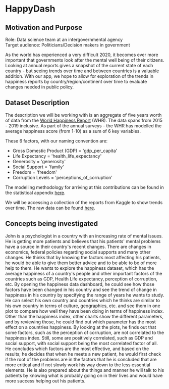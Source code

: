 # HappyDash

## Motivation and Purpose

Role: Data science team at an intergovernmental agency <br>
Target audience: Politicians/Decision makers in government

As the world has experienced a very difficult 2020, it becomes ever more important that governments look after the mental well being of their citizens. Looking at annual reports gives a snapshot of the current state of each country - but seeing trends over time and between countries is a valuable addition. With our app, we hope to allow for exploration of the trends in happiness reports by country/region/continent over time to evaluate changes needed in public policy.

## Dataset Description

The description we will be working with is an aggregate of five years worth of data from the [World Happiness Report](https://worldhappiness.report/) (WHR). The data spans from 2015 - 2019 inclusive. As part of the annual surveys - the WHR has modelled the average happiness score (from 1-10) as a sum of 6 key variables.

These 6 factors, with our naming convention are:
- Gross Domestic Product (GDP) = 'gdp_per_capita'
- Life Expectancy = 'health_life_expectancy'
- Generosity = 'generosity'
- Social Support = 'family'
- Freedom = 'freedom'
- Corruption Levels = 'perceptions_of_corruption'

The modelling methodology for arriving at this contributions can be found in the statistical appendix [here](https://s3.amazonaws.com/happiness-report/2019/WHR19_Ch2A_Appendix1.pdf).

We will be accessing a collection of the reports from Kaggle to show trends over time. The raw data can be found [here](https://www.kaggle.com/unsdsn/world-happiness).

## Concepts being investigated
John is a psychologist in a country with an increasing rate of mental issues. He is getting more patients and believes that his patients' mental problems have a source in their country's recent changes. There are changes in economics, federal policies regarding social supports and many other changes. He thinks that by knowing the factors most affecting his patients, he would be able to give them better advice and to be able to be of more help to them. 
He wants to explore the happiness dataset, which has the average happiness of a country's people and other important factors of the countries such as GDP, Health Life expectancy, perception of corruption, etc. 
By opening the happiness data dashboard, he could see how those factors have been changed in his country and see the trend of change in happiness in his country by specifying the range of years he wants to study. He can select his own country and countries which he thinks are similar to his own country in terms of culture, geographics, etc. and see them in one plot to compare how well they have been doing in terms of happiness index. Other than the happiness index, other charts show the different parameters, and by reviewing those, he could find out which parameter has the most effect on a countries happiness.
By looking at the plots, he finds out that some factors, such as the perception of corruption, are not correlated to the happiness index. Still, some are positively correlated, such as GDP and social support, with social support being the most correlated factor of all. 
He concludes which factors are the most effective, and based on the results; he decides that when he meets a new patient, he would first check if the root of the problems are in the factors that he is concluded that are more critical and if not slowly work his way down to the less essential elements. He is also prepared about the things and manner he will talk to his patients by knowing what is probably going on in their lives and would have more success helping out his patients.
